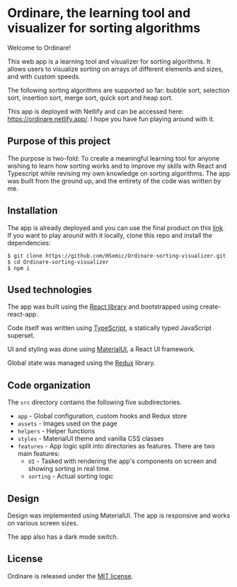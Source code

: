 # Ordinare, the learning tool and visualizer for sorting algorithms

Welcome to Ordinare!

This web app is a learning tool and visualizer for sorting algorithms. It allows users to visualize sorting on arrays of different elements and sizes, and with custom speeds.

The following sorting algorithms are supported so far: bubble sort, selection sort, insertion sort, merge sort, quick sort and heap sort.

This app is deployed with Netlify and can be accessed here: https://ordinare.netlify.app/. I hope you have fun playing around with it.

## Purpose of this project

The purpose is two-fold: To create a meaningful learning tool for anyone wishing to learn how sorting works and to improve my skills with React and Typescript while revising my own knowledge on sorting algorithms. The app was built from the ground up, and the entirety of the code was written by me.

## Installation

The app is already deployed and you can use the final product on this [link](https://ordinare.netlify.app/). 
If you want to play around with it locally, clone this repo and install the dependencies:

```
$ git clone https://github.com/HSemic/Ordinare-sorting-visualizer.git
$ cd Ordinare-sorting-visualizer
$ npm i
```

## Used technologies

The app was built using the [React library](https://reactjs.org/) and bootstrapped using create-react-app.

Code itself was written using [TypeScript](https://www.typescriptlang.org/), a statically typed JavaScript superset.

UI and styling was done using [MaterialUI](https://material-ui.com/), a React UI framework.

Global state was managed using the [Redux](https://redux.js.org/) library.

## Code organization

The ```src``` directory contains the following five subdirectories. 

* ```app``` - Global configuration, custom hooks and Redux store
* ```assets``` - Images used on the page
* ```helpers``` - Helper functions
* ```styles``` - MaterialUI theme and vanilla CSS classes 
* ```features``` - App logic split into directories as features. There are two main features:
  * ```UI``` - Tasked with rendering the app's components on screen and showing sorting in real time.
  * ```sorting``` - Actual sorting logic

## Design

Design was implemented using MaterialUI. The app is responsive and works on various screen sizes.

The app also has a dark mode switch.

## License

Ordinare is released under the [MIT license](https://opensource.org/licenses/MIT).
